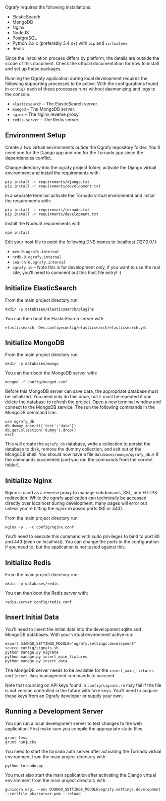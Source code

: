Ografy requires the following installations.

* ElasticSearch 
* MongoDB
* Nginx
* NodeJS
* PostgreSQL
* Python 3.x.x (preferably 3.4.x+) with `pip` and `virtualenv`
* Redis

Since the installation process differs by platform, the details are outside the
scope of this document. Check the official documentation for how to install and
set up these packages.

Running the Ografy application during local development requires the following
supporting processes to be active. With the configurations found in `config/`
each of these processes runs without daemonizing and logs to the console.

* `elasticsearch` &ndash; The ElasticSearch server.
* `mongod` &ndash; The MongoDB server.
* `nginx` &ndash; The Nginx reverse proxy.
* `redis-server` &ndash; The Redis server.


## Environment Setup
Create a two virtual environments outide the Ografy repository folder. You'll
need one for the Django app and one for the Tornado app since the dependencies
conflict.

Change directory into the ografy project folder, activate the Django virtual
environment and install the requirements with:

```
pip install -r requirements/django.txt
pip install -r requirements/development.txt
```

In a separate terminal activate the Tornado virtual environment and install the
requirements with:

```
pip install -r requirments/tornado.txt
pip install -r requirments/development.txt
```

Install the NodeJS requirements with:

```
npm install
```

Edit your host file to point the following DNS names to localhost (127.0.0.1):

* `mem-0.ografy.internal`
* `nrdb-0.ografy.internal`
* `search-0.ografy.internal`
* `ografy.io` &ndash; Note this is for development only, if you want to use the
  real site, you'll need to comment out this host file entry! :)


## Initialize ElasticSearch
From the main project directory run:

```
mkdir -p databases/elasticsearch/plugins
```

You can then boot the ElasticSearch server with:

```
elasticsearch -Des.config=config/elasticsearch/elasticsearch.yml
```


## Initialize MongoDB
From the main project directory run:

```
mkdir -p databases/mongo
```

You can then boot the MongoDB server with:

```
mongod -f config/mongod.conf
```

Before this MongoDB server can save data, the appropriate database must be
initialized. You need only do this once, but it must be repeated if you delete
the database to refresh the project. Open a new terminal window and connect to
the MongoDB service. The run the following commands in the MongoDB command line:

```
use ografy_db
db.dummy.insert({'test':'data'})
db.getCollection('dummy').drop()
exit
```

This will create the `ografy_db` database, write a collection to persist the
database to disk, remove the dummy collection, and exit out of the MongoDB
shell. You should now have a file `databases/mongo/ografy_db.0` if the commands
succeeded (and you ran the commands from the correct folder).


## Initialize Nginx
Nginx is used as a reverse proxy to manage subdomains, SSL, and HTTPS
redirection. While the ografy application can technically be accessed directly
over localhost during development, many pages will error out unless you're
hitting the nginx exposed ports (80 or 443).

From the main project directory run:

```
nginx -p . -c config/nginx.conf
```

You'll need to execute this command with sudo privileges to bind to port 80 and
443 (even on localhost). You can change the ports in the configuration if you
need to, but the application is not tested against this.


## Initialize Redis
From the main project directory run:

```
mkdir -p databases/redis
```

You can then boot the Redis server with:

```
redis-server config/redis.conf
```


## Insert Initial Data

You'll need to insert the initial data into the development sqlite and MongoDB
databases. With your virtual environment active run:

```
export DJANGO_SETTINGS_MODULE="ografy.settings.development"
source config/signals.sh
python manage.py migrate
python manage.py insert_main_fixtures
python manage.py insert_data
```

The MongoDB server needs to be available for the `insert_main_fixtures` and
`insert_data` management commands to succeed.

Note that sourcing on API keys found in `config/signals.sh` may fail if the file
is not version controlled in the future with fake keys. You'll need to acquire
these keys from an Ografy developer or supply your own.


## Running a Development Server
You can run a local development server to test changes to the web application.
First make sure you compile the appropriate static files.

```
grunt less
grunt nunjucks
```

You need to start the tornado auth server after activating the Tornado virtual
environment from the main project directory with:

```
python tornado.py
```

You must also start the main application after activating the Django virtual
environment from the main project directory with:

```
gunicorn wsgi --env DJANGO_SETTINGS_MODULE=ografy.settings.development --certfile pki/server.pem --reload
```
